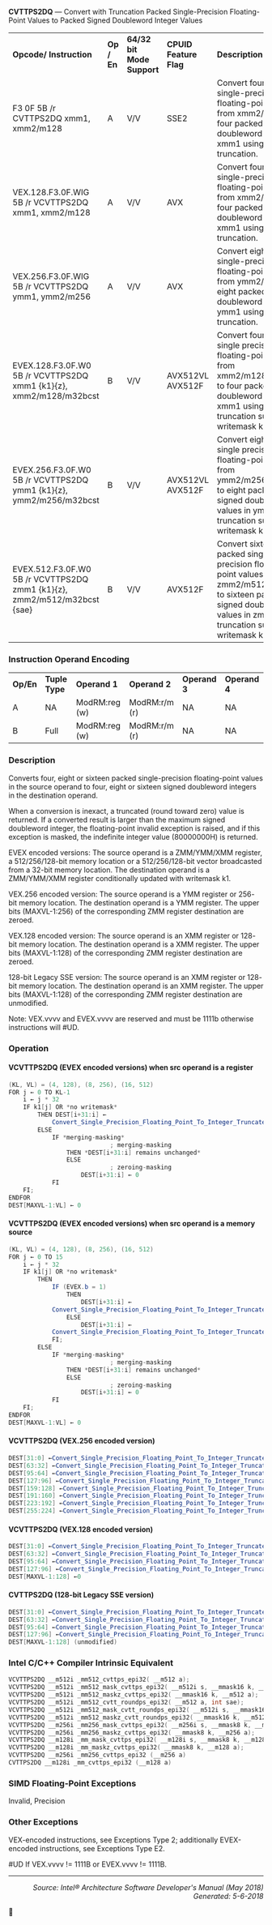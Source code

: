 <b>CVTTPS2DQ</b> — Convert with Truncation Packed Single-Precision Floating-Point Values to Packed
Signed Doubleword Integer Values
<table>
	<tr>
		<td><b>Opcode/ Instruction</b></td>
		<td><b>Op / En</b></td>
		<td><b>64/32 bit Mode Support</b></td>
		<td><b>CPUID Feature Flag</b></td>
		<td><b>Description</b></td>
	</tr>
	<tr>
		<td>F3 0F 5B /r CVTTPS2DQ xmm1, xmm2/m128</td>
		<td>A</td>
		<td>V/V</td>
		<td>SSE2</td>
		<td>Convert four packed single-precision floating-point values from xmm2/mem to four packed signed doubleword values in xmm1 using truncation.</td>
	</tr>
	<tr>
		<td>VEX.128.F3.0F.WIG 5B /r VCVTTPS2DQ xmm1, xmm2/m128</td>
		<td>A</td>
		<td>V/V</td>
		<td>AVX</td>
		<td>Convert four packed single-precision floating-point values from xmm2/mem to four packed signed doubleword values in xmm1 using truncation.</td>
	</tr>
	<tr>
		<td>VEX.256.F3.0F.WIG 5B /r VCVTTPS2DQ ymm1, ymm2/m256</td>
		<td>A</td>
		<td>V/V</td>
		<td>AVX</td>
		<td>Convert eight packed single-precision floating-point values from ymm2/mem to eight packed signed doubleword values in ymm1 using truncation.</td>
	</tr>
	<tr>
		<td>EVEX.128.F3.0F.W0 5B /r VCVTTPS2DQ xmm1 {k1}{z}, xmm2/m128/m32bcst</td>
		<td>B</td>
		<td>V/V</td>
		<td>AVX512VL AVX512F</td>
		<td>Convert four packed single precision floating-point values from xmm2/m128/m32bcst to four packed signed doubleword values in xmm1 using truncation subject to writemask k1.</td>
	</tr>
	<tr>
		<td>EVEX.256.F3.0F.W0 5B /r VCVTTPS2DQ ymm1 {k1}{z}, ymm2/m256/m32bcst</td>
		<td>B</td>
		<td>V/V</td>
		<td>AVX512VL AVX512F</td>
		<td>Convert eight packed single precision floating-point values from ymm2/m256/m32bcst to eight packed signed doubleword values in ymm1 using truncation subject to writemask k1.</td>
	</tr>
	<tr>
		<td>EVEX.512.F3.0F.W0 5B /r VCVTTPS2DQ zmm1 {k1}{z}, zmm2/m512/m32bcst {sae}</td>
		<td>B</td>
		<td>V/V</td>
		<td>AVX512F</td>
		<td>Convert sixteen packed single-precision floating-point values from zmm2/m512/m32bcst to sixteen packed signed doubleword values in zmm1 using truncation subject to writemask k1.</td>
	</tr>
</table>


### Instruction Operand Encoding
<table>
	<tr>
		<td><b>Op/En</b></td>
		<td><b>Tuple Type</b></td>
		<td><b>Operand 1</b></td>
		<td><b>Operand 2</b></td>
		<td><b>Operand 3</b></td>
		<td><b>Operand 4</b></td>
	</tr>
	<tr>
		<td>A</td>
		<td>NA</td>
		<td>ModRM:reg (w)</td>
		<td>ModRM:r/m (r)</td>
		<td>NA</td>
		<td>NA</td>
	</tr>
	<tr>
		<td>B</td>
		<td>Full</td>
		<td>ModRM:reg (w)</td>
		<td>ModRM:r/m (r)</td>
		<td>NA</td>
		<td>NA</td>
	</tr>
</table>


### Description
Converts four, eight or sixteen packed single-precision floating-point values in the source operand to four, eight or
sixteen signed doubleword integers in the destination operand.

When a conversion is inexact, a truncated (round toward zero) value is returned. If a converted result is larger than
the maximum signed doubleword integer, the floating-point invalid exception is raised, and if this exception is
masked, the indefinite integer value (80000000H) is returned.

EVEX encoded versions: The source operand is a ZMM/YMM/XMM register, a 512/256/128-bit memory location or
a 512/256/128-bit vector broadcasted from a 32-bit memory location. The destination operand is a
ZMM/YMM/XMM register conditionally updated with writemask k1.

VEX.256 encoded version: The source operand is a YMM register or 256- bit memory location. The destination
operand is a YMM register. The upper bits (MAXVL-1:256) of the corresponding ZMM register destination are
zeroed.

VEX.128 encoded version: The source operand is an XMM register or 128- bit memory location. The destination
operand is a XMM register. The upper bits (MAXVL-1:128) of the corresponding ZMM register destination are
zeroed.

128-bit Legacy SSE version: The source operand is an XMM register or 128- bit memory location. The destination
operand is an XMM register. The upper bits (MAXVL-1:128) of the corresponding ZMM register destination are
unmodified.

Note: VEX.vvvv and EVEX.vvvv are reserved and must be 1111b otherwise instructions will \#UD.

### Operation


#### VCVTTPS2DQ (EVEX encoded versions) when src operand is a register
```java
(KL, VL) = (4, 128), (8, 256), (16, 512)
FOR j ← 0 TO KL-1
    i ← j * 32
    IF k1[j] OR *no writemask*
        THEN DEST[i+31:i] ←
            Convert_Single_Precision_Floating_Point_To_Integer_Truncate(SRC[i+31:i])
        ELSE 
            IF *merging-masking*
                            ; merging-masking
                THEN *DEST[i+31:i] remains unchanged*
                ELSE 
                            ; zeroing-masking
                    DEST[i+31:i] ← 0
            FI
    FI;
ENDFOR
DEST[MAXVL-1:VL] ← 0
```
#### VCVTTPS2DQ (EVEX encoded versions) when src operand is a memory source
```java
(KL, VL) = (4, 128), (8, 256), (16, 512)
FOR j ← 0 TO 15
    i ← j * 32
    IF k1[j] OR *no writemask*
        THEN 
            IF (EVEX.b = 1) 
                THEN
                    DEST[i+31:i] ←
            Convert_Single_Precision_Floating_Point_To_Integer_Truncate(SRC[31:0])
                ELSE 
                    DEST[i+31:i] ←
            Convert_Single_Precision_Floating_Point_To_Integer_Truncate(SRC[i+31:i])
            FI;
        ELSE 
            IF *merging-masking*
                            ; merging-masking
                THEN *DEST[i+31:i] remains unchanged*
                ELSE 
                            ; zeroing-masking
                    DEST[i+31:i] ← 0
            FI
    FI;
ENDFOR
DEST[MAXVL-1:VL] ← 0
```
#### VCVTTPS2DQ (VEX.256 encoded version)
```java
DEST[31:0] ←Convert_Single_Precision_Floating_Point_To_Integer_Truncate(SRC[31:0])
DEST[63:32] ←Convert_Single_Precision_Floating_Point_To_Integer_Truncate(SRC[63:32])
DEST[95:64] ←Convert_Single_Precision_Floating_Point_To_Integer_Truncate(SRC[95:64])
DEST[127:96] ←Convert_Single_Precision_Floating_Point_To_Integer_Truncate(SRC[127:96)
DEST[159:128] ←Convert_Single_Precision_Floating_Point_To_Integer_Truncate(SRC[159:128])
DEST[191:160] ←Convert_Single_Precision_Floating_Point_To_Integer_Truncate(SRC[191:160])
DEST[223:192] ←Convert_Single_Precision_Floating_Point_To_Integer_Truncate(SRC[223:192])
DEST[255:224] ←Convert_Single_Precision_Floating_Point_To_Integer_Truncate(SRC[255:224])
```
#### VCVTTPS2DQ (VEX.128 encoded version)
```java
DEST[31:0] ←Convert_Single_Precision_Floating_Point_To_Integer_Truncate(SRC[31:0])
DEST[63:32] ←Convert_Single_Precision_Floating_Point_To_Integer_Truncate(SRC[63:32])
DEST[95:64] ←Convert_Single_Precision_Floating_Point_To_Integer_Truncate(SRC[95:64])
DEST[127:96] ←Convert_Single_Precision_Floating_Point_To_Integer_Truncate(SRC[127:96])
DEST[MAXVL-1:128] ←0
```
#### CVTTPS2DQ (128-bit Legacy SSE version)
```java
DEST[31:0] ←Convert_Single_Precision_Floating_Point_To_Integer_Truncate(SRC[31:0])
DEST[63:32] ←Convert_Single_Precision_Floating_Point_To_Integer_Truncate(SRC[63:32])
DEST[95:64] ←Convert_Single_Precision_Floating_Point_To_Integer_Truncate(SRC[95:64])
DEST[127:96] ←Convert_Single_Precision_Floating_Point_To_Integer_Truncate(SRC[127:96])
DEST[MAXVL-1:128] (unmodified)
```
### Intel C/C++ Compiler Intrinsic Equivalent
```c
VCVTTPS2DQ __m512i _mm512_cvttps_epi32( __m512 a);
VCVTTPS2DQ __m512i _mm512_mask_cvttps_epi32( __m512i s, __mmask16 k, __m512 a);
VCVTTPS2DQ __m512i _mm512_maskz_cvttps_epi32( __mmask16 k, __m512 a);
VCVTTPS2DQ __m512i _mm512_cvtt_roundps_epi32( __m512 a, int sae);
VCVTTPS2DQ __m512i _mm512_mask_cvtt_roundps_epi32( __m512i s, __mmask16 k, __m512 a, int sae);
VCVTTPS2DQ __m512i _mm512_maskz_cvtt_roundps_epi32( __mmask16 k, __m512 a, int sae);
VCVTTPS2DQ __m256i _mm256_mask_cvttps_epi32( __m256i s, __mmask8 k, __m256 a);
VCVTTPS2DQ __m256i _mm256_maskz_cvttps_epi32( __mmask8 k, __m256 a);
VCVTTPS2DQ __m128i _mm_mask_cvttps_epi32( __m128i s, __mmask8 k, __m128 a);
VCVTTPS2DQ __m128i _mm_maskz_cvttps_epi32( __mmask8 k, __m128 a);
VCVTTPS2DQ __m256i _mm256_cvttps_epi32 (__m256 a)
CVTTPS2DQ __m128i _mm_cvttps_epi32 (__m128 a)
```
### SIMD Floating-Point Exceptions
Invalid, Precision

### Other Exceptions

VEX-encoded instructions, see Exceptions Type 2; additionally
EVEX-encoded instructions, see Exceptions Type E2.
<p>#UD
If VEX.vvvv != 1111B or EVEX.vvvv != 1111B.

 --- 
<p align="right"><i>Source: Intel® Architecture Software Developer's Manual (May 2018)<br>Generated: 5-6-2018</i></p>
